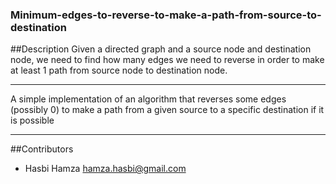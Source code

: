 ### Minimum-edges-to-reverse-to-make-a-path-from-source-to-destination

##Description 
Given a directed graph and a source node and destination node, we need to find how many edges we need to reverse in order to make at least 1 path from source node to destination node.


----
A simple implementation of an algorithm that reverses some edges (possibly 0) to make a path from a given source to a specific destination
if it is possible 

----

##Contributors
- Hasbi Hamza <hamza.hasbi@gmail.com> 

